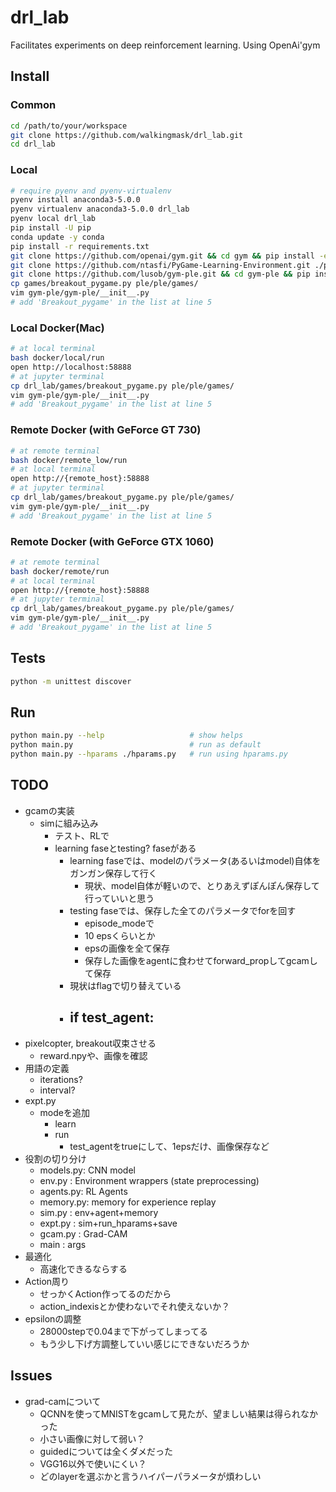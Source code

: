 # drl_lab
Facilitates experiments on deep reinforcement learning. Using OpenAi'gym 


## Install
### Common
```bash
cd /path/to/your/workspace
git clone https://github.com/walkingmask/drl_lab.git
cd drl_lab
```

### Local
```bash
# require pyenv and pyenv-virtualenv
pyenv install anaconda3-5.0.0
pyenv virtualenv anaconda3-5.0.0 drl_lab
pyenv local drl_lab
pip install -U pip
conda update -y conda
pip install -r requirements.txt
git clone https://github.com/openai/gym.git && cd gym && pip install -e . && cd ..
git clone https://github.com/ntasfi/PyGame-Learning-Environment.git ./ple && cd ple && pip install -e . && cd ..
git clone https://github.com/lusob/gym-ple.git && cd gym-ple && pip install -e . && cd ..
cp games/breakout_pygame.py ple/ple/games/
vim gym-ple/gym-ple/__init__.py
# add 'Breakout_pygame' in the list at line 5
```

### Local Docker(Mac)
```bash
# at local terminal
bash docker/local/run
open http://localhost:58888
# at jupyter terminal
cp drl_lab/games/breakout_pygame.py ple/ple/games/
vim gym-ple/gym-ple/__init__.py
# add 'Breakout_pygame' in the list at line 5
```

### Remote Docker (with GeForce GT 730)
```bash
# at remote terminal
bash docker/remote_low/run
# at local terminal
open http://{remote_host}:58888
# at jupyter terminal
cp drl_lab/games/breakout_pygame.py ple/ple/games/
vim gym-ple/gym-ple/__init__.py
# add 'Breakout_pygame' in the list at line 5
```

### Remote Docker (with GeForce GTX 1060)
```bash
# at remote terminal
bash docker/remote/run
# at local terminal
open http://{remote_host}:58888
# at jupyter terminal
cp drl_lab/games/breakout_pygame.py ple/ple/games/
vim gym-ple/gym-ple/__init__.py
# add 'Breakout_pygame' in the list at line 5
```


## Tests
```bash
python -m unittest discover
```


## Run
```bash
python main.py --help                   # show helps
python main.py                          # run as default
python main.py --hparams ./hparams.py   # run using hparams.py
```


## TODO
- gcamの実装
    - simに組み込み
        - テスト、RLで
        - learning faseとtesting? faseがある
            - learning faseでは、modelのパラメータ(あるいはmodel)自体をガンガン保存して行く
                - 現状、model自体が軽いので、とりあえずぽんぽん保存して行っていいと思う
            - testing faseでは、保存した全てのパラメータでforを回す
                - episode_modeで
                - 10 epsくらいとか
                - epsの画像を全て保存
                - 保存した画像をagentに食わせてforward_propしてgcamして保存
            - 現状はflagで切り替えている
            - if test_agent:
                - 
- pixelcopter, breakout収束させる
    - reward.npyや、画像を確認
- 用語の定義
    - iterations?
    - interval?
- expt.py
    - modeを追加
        - learn
        - run
            - test_agentをtrueにして、1epsだけ、画像保存など
- 役割の切り分け
    - models.py: CNN model
    - env.py   : Environment wrappers (state preprocessing)
    - agents.py: RL Agents
    - memory.py: memory for experience replay
    - sim.py   : env+agent+memory
    - expt.py  : sim+run_hparams+save
    - gcam.py  : Grad-CAM
    - main     : args
- 最適化
    - 高速化できるならする
- Action周り
    - せっかくAction作ってるのだから
    - action_indexisとか使わないでそれ使えないか？
- epsilonの調整
    - 28000stepで0.04まで下がってしまってる
    - もう少し下げ方調整していい感じにできないだろうか


## Issues
- grad-camについて
    - QCNNを使ってMNISTをgcamして見たが、望ましい結果は得られなかった
    - 小さい画像に対して弱い？
    - guidedについては全くダメだった
    - VGG16以外で使いにくい？
    - どのlayerを選ぶかと言うハイパーパラメータが煩わしい

